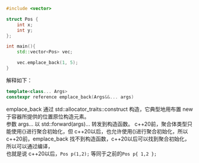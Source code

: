 ```c++
#include <vector>

struct Pos {
    int x;
    int y;
};

int main(){
    std::vector<Pos> vec;

    vec.emplace_back(1, 5);
}
```

解释如下：  

```c++
template<class... Args>
constexpr reference emplace_back(Args&&... args)
```

emplace_back 通过 std::allocator_traits::construct 构造，它典型地用布置 new 于容器所提供的位置原位构造元素。  
参数 args... 以 std::forward<Args>(args)... 转发到构造函数。
c++20前，聚合体类型只能使用{}进行聚合初始化，但 c++20以后，也允许使用()进行聚合初始化，所以 c++20前，emplace_back 找不到构造函数，c++20以后可以找到聚合初始化，所以可以通过编译，  
也就是说 c++20以后，`Pos p(1,2);` 等同于之前的`Pos p{ 1,2 };`
